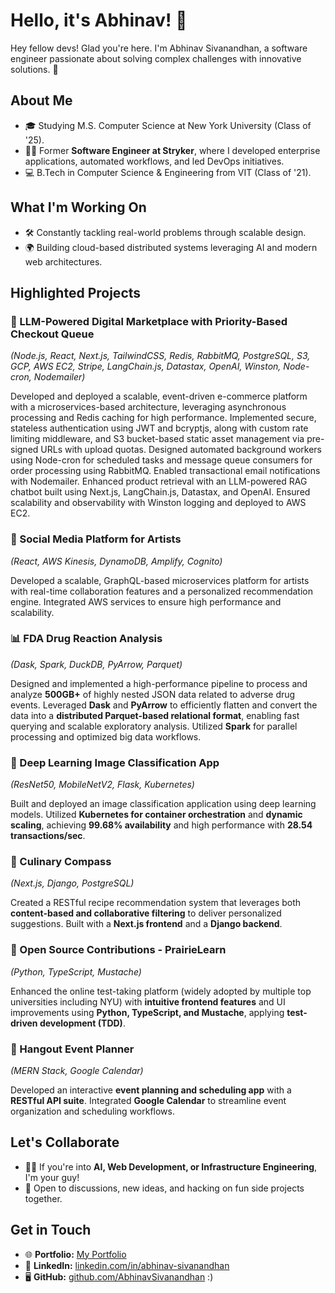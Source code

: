 # Hello, it's Abhinav! 👋

Hey fellow devs! Glad you're here. I'm Abhinav Sivanandhan, a software engineer passionate about solving complex challenges with innovative solutions. 🚀

## About Me

- 🎓 Studying M.S. Computer Science at New York University (Class of '25).  
- 🧑‍💻 Former **Software Engineer at Stryker**, where I developed enterprise applications, automated workflows, and led DevOps initiatives.  
- 💻 B.Tech in Computer Science & Engineering from VIT (Class of '21).  

## What I'm Working On

- 🛠️ Constantly tackling real-world problems through scalable design.  
- 🌍 Building cloud-based distributed systems leveraging AI and modern web architectures.  

## Highlighted Projects

### 🛒 LLM-Powered Digital Marketplace with Priority-Based Checkout Queue  
*(Node.js, React, Next.js, TailwindCSS, Redis, RabbitMQ, PostgreSQL, S3, GCP, AWS EC2, Stripe, LangChain.js, Datastax, OpenAI, Winston, Node-cron, Nodemailer)*  

Developed and deployed a scalable, event-driven e-commerce platform with a microservices-based architecture, leveraging asynchronous processing and Redis caching for high performance. Implemented secure, stateless authentication using JWT and bcryptjs, along with custom rate limiting middleware, and S3 bucket-based static asset management via pre-signed URLs with upload quotas. Designed automated background workers using Node-cron for scheduled tasks and message queue consumers for order processing using RabbitMQ. Enabled transactional email notifications with Nodemailer. Enhanced product retrieval with an LLM-powered RAG chatbot built using Next.js, LangChain.js, Datastax, and OpenAI. Ensured scalability and observability with Winston logging and deployed to AWS EC2.  

### 🎨 Social Media Platform for Artists  
*(React, AWS Kinesis, DynamoDB, Amplify, Cognito)*  

Developed a scalable, GraphQL-based microservices platform for artists with real-time collaboration features and a personalized recommendation engine. Integrated AWS services to ensure high performance and scalability.  

### 📊 FDA Drug Reaction Analysis  
*(Dask, Spark, DuckDB, PyArrow, Parquet)*  

Designed and implemented a high-performance pipeline to process and analyze **500GB+** of highly nested JSON data related to adverse drug events. Leveraged **Dask** and **PyArrow** to efficiently flatten and convert the data into a **distributed Parquet-based relational format**, enabling fast querying and scalable exploratory analysis. Utilized **Spark** for parallel processing and optimized big data workflows.  

### 📸 Deep Learning Image Classification App  
*(ResNet50, MobileNetV2, Flask, Kubernetes)*  

Built and deployed an image classification application using deep learning models. Utilized **Kubernetes for container orchestration** and **dynamic scaling**, achieving **99.68% availability** and high performance with **28.54 transactions/sec**.  

### 🍕 Culinary Compass  
*(Next.js, Django, PostgreSQL)*  

Created a RESTful recipe recommendation system that leverages both **content-based and collaborative filtering** to deliver personalized suggestions. Built with a **Next.js frontend** and a **Django backend**.  

### 🌱 Open Source Contributions - PrairieLearn  
*(Python, TypeScript, Mustache)*  

Enhanced the online test-taking platform (widely adopted by multiple top universities including NYU) with **intuitive frontend features** and UI improvements using **Python, TypeScript, and Mustache**, applying **test-driven development (TDD)**.  

### 🤝 Hangout Event Planner  
*(MERN Stack, Google Calendar)*  

Developed an interactive **event planning and scheduling app** with a **RESTful API suite**. Integrated **Google Calendar** to streamline event organization and scheduling workflows.  

## Let's Collaborate

- 👯‍♂️ If you're into **AI, Web Development, or Infrastructure Engineering**, I'm your guy!  
- 🤝 Open to discussions, new ideas, and hacking on fun side projects together.  

## Get in Touch

- 🌐 **Portfolio:** [My Portfolio](https://shorturl.at/Aqz9k)  
- 💼 **LinkedIn:** [linkedin.com/in/abhinav-sivanandhan](https://www.linkedin.com/in/abhinav-sivanandhan/)  
- 🖥️ **GitHub:** [github.com/AbhinavSivanandhan](https://github.com/AbhinavSivanandhan) :)  
